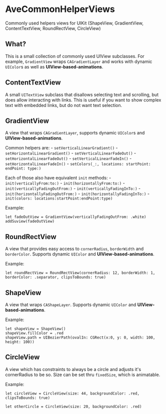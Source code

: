 # AveCommonHelperViews
Commonly used helpers views for UIKit (ShapeView, GradientView, ContentTextView, RoundRectView, CircleView)

## What?

This is a small collection of commonly used UIView subclasses. For example, `GradientView` wraps `CAGradientLayer` and works with dynamic `UIColor`s as well as **UIView-based-animations**.


## ContentTextView

A small `UITextView` subclass that disallows selecting text and scrolling, but does allow interacting with links. This is useful if you want to show complex text with embedded links, but do not want text selection.


## GradientView

A view that wraps `CAGradientLayer`, supports dynamic `UIColor`s and **UIView-based-animations**.

Common helpers are:
	- `setVerticalLinearGradient()`
	- `setHorizontalLinearGradient()`
	- `setVerticalLinearFadeOut()`
	- `setHorizontalLinearFadeOut()`
	- `setVerticalLinearFadeIn()`
	- `setHorizontalLinearFadeIn()`
	- `setColors(_:, locations: startPoint: endPoint: type:)`
	
Each of those also have equivalent `init` methods:
	- `init(verticallyFrom:to:)`
	- `init(horizontallyFrom:to:)`
	- `init(verticallyFadingOutFrom:)`
	- `init(verticallyFadingInTo:)`
	- `init(horizontallyFadingOutFrom:)`
	- `init(horizontallyFadingInTo:)`
	- `init(colors: locations:startPoint:endPoint:type)`
	
Example:
```
let fadeOutView = GradientView(verticallyFadingOutFrom: .white)
addSuview(fadeOutView)
```


## RoundRectView

A view that provides easy access to `cornerRadius`, `borderWidth` and `borderColor`. Supports dynamic `UIColor` and **UIView-based-animations**.

Example:
```
let roundRectView = RoundRectView(cornerRadius: 12, borderWidth: 1, borderColor: .separator, clipsToBounds: true)
```

## ShapeView

A view that wraps `CAShapeLayer`. Supports dynamic `UIColor` and **UIView-based-animations**.

Example:
```
let shapeView = ShapeView()
shapeView.fillColor = .red
shapeView.path = UIBezierPath(ovalIn: CGRect(x:0, y: 0, width: 100, height: 100))
```

## CircleView

A view which has constraints to always be a circle and adjusts it's cornerRadius to be so. Size can be set thru `fixedSize`, which is animatable.

Example:
```
let circleView = CircleView(size: 44, backgroundColor: .red, clipsToBounds: true)

let otherCircle = CircleView(size: 20, backgroundColor: .red)
```
